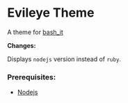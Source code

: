 # Evileye Theme

A theme for [bash_it](https://github.com/Bash-it/bash-it)

**Changes:**

Displays `nodejs` version instead of `ruby`.

### Prerequisites:

- [Nodejs](https://nodejs.org/)
